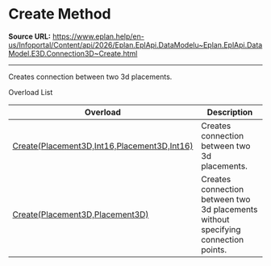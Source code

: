 # Create Method

**Source URL:** https://www.eplan.help/en-us/Infoportal/Content/api/2026/Eplan.EplApi.DataModelu~Eplan.EplApi.DataModel.E3D.Connection3D~Create.html

---

Creates connection between two 3d placements.

Overload List

| Overload | Description |
| --- | --- |
| [Create(Placement3D,Int16,Placement3D,Int16)](Eplan.EplApi.DataModelu~Eplan.EplApi.DataModel.E3D.Connection3D~Create(Placement3D,Int16,Placement3D,Int16).html) | Creates connection between two 3d placements. |
| [Create(Placement3D,Placement3D)](Eplan.EplApi.DataModelu~Eplan.EplApi.DataModel.E3D.Connection3D~Create(Placement3D,Placement3D).html) | Creates connection between two 3d placements without specifying connection points. |
